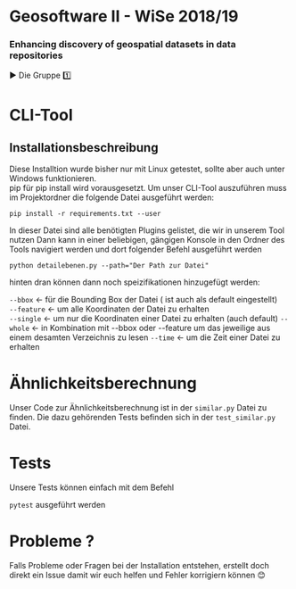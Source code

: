 # Geosoftware II - WiSe 2018/19
### Enhancing discovery of geospatial datasets in data repositories

:arrow_forward: Die Gruppe :one:

# CLI-Tool
## Installationsbeschreibung
Diese Installtion wurde bisher nur mit Linux getestet, sollte aber auch unter Windows funktionieren.   
pip für pip install wird vorausgesetzt.
Um unser CLI-Tool auszuführen muss im Projektordner die folgende Datei ausgeführt werden:
   
`pip install -r requirements.txt --user`
   
In dieser Datei sind alle benötigten Plugins gelistet, die wir in unserem Tool nutzen
Dann kann in einer beliebigen, gängigen Konsole in den Ordner des Tools navigiert werden und
dort folgender Befehl ausgeführt werden 

`python detailebenen.py --path="Der Path zur Datei"`

hinten dran können dann noch speizifikationen hinzugefügt werden:

`--bbox` &larr; für die Bounding Box der Datei ( ist auch als default eingestellt)   
`--feature` &larr; um alle Koordinaten der Datei zu erhalten   
`--single` &larr; um nur die Koordinaten einer Datei zu erhalten (auch default)
`--whole` &larr; in Kombination mit --bbox oder --feature um das jeweilige aus einem desamten Verzeichnis zu lesen
`--time` &larr; um die Zeit einer Datei zu erhalten

# Ähnlichkeitsberechnung

Unser Code zur Ähnlichkeitsberechnung ist in der `similar.py` Datei zu finden.
Die dazu gehörenden Tests befinden sich in der `test_similar.py` Datei.

# Tests

Unsere Tests können einfach mit dem Befehl

`pytest` ausgeführt werden

# Probleme ?
Falls Probleme oder Fragen bei der Installation entstehen, erstellt doch direkt ein Issue damit wir euch helfen und Fehler korrigiern können :blush:
